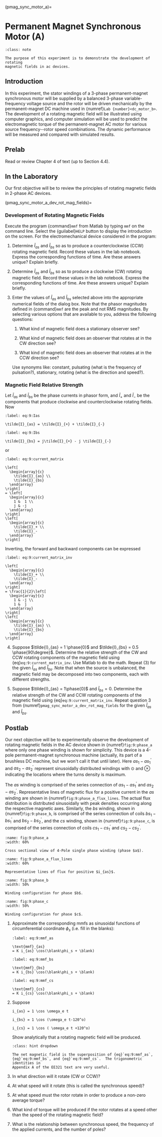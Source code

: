 ```{include} ./macros.md
```
(pmag_sync_motor_a)=
# Permanent Magnet Synchronous Motor (A)

```{admonition} Objective
:class: note

The purpose of this experiment is to demonstrate the development of rotating
magnetic fields in ac devices.

```

## Introduction

In this experiment, the stator windings of a 3-phase permanent-magnet
synchronous motor will be supplied by a balanced 3-phase variable-frequency
voltage source and the rotor will be driven mechanically by the permanent-magnet
DC machine used in {numref}`Lab {number}<dc_motor_b>`. The development of a rotating
magnetic field will be illustrated using computer graphics, and computer
simulation will be used to predict the electromagnetic torque of the
permanent-magnet AC motor for various source frequency--rotor speed
combinations. The dynamic performance will be measured and compared with
simulated results.


## Prelab

Read or review Chapter 4 of text (up to Section 4.4).


## In the Laboratory

Our first objective will be to review the principles of rotating magnetic fields
in 2-phase AC devices.


(pmag_sync_motor_a_dev_rot_mag_fields)=
### Development of Rotating Magnetic Fields

Execute the program {command}`mmf` from Matlab by typing `mmf` on the command
line.  Select the {guilabel}`HELP` button to display the introduction on the
screen.  For the electromechanical device considered in the program:


1. Determine $\tilde{I}_{as}$ and $\tilde{I}_{bs}$ so as to produce a
   counterclockwise (CCW) rotating magnetic field. Record these values in the
   lab notebook. Express the corresponding functions of time. Are these answers
   unique? Explain briefly.

2. Determine $\tilde{I}_{as}$ and $\tilde{I}_{bs}$ so as to produce a clockwise
   (CW) rotating magnetic field.  Record these values in the lab notebook.
   Express the corresponding functions of time. Are these answers unique?
   Explain briefly.

3. Enter the values of $\tilde{I}_{as}$ and $\tilde{I}_{bs}$ selected above into
   the appropriate numerical fields of the dialog box. Note that the phasor
   magnitudes defined in {command}`mmf` are the peak and not RMS magnitudes.  By
   selecting various options that are available to you, address the following
   questions:

   1. What kind of magnetic field does a stationary observer see?

   2. What kind of magnetic field does an observer that rotates at in the CW
      direction see?

   3. What kind of magnetic field does an observer that rotates at in the CCW
      direction see?

   Use synonyms like: constant, pulsating (what is the frequency of pulsation?),
   stationary, rotating (what is the direction and speed?).


### Magnetic Field Relative Strength

Let $\tilde{I}_{as}$ and $\tilde{I}_{bs}$ be the phase currents in phasor form, and $\tilde{I}_{+}$ and $\tilde{I}_{-}$ be the components that
produce clockwise and counterclockwise rotating fields. Now
 
```{math}
:label: eq:9:Ias

\tilde{I}_{as} = \tilde{I}_{+} + \tilde{I}_{-}
```
 
```{math}
:label: eq:9:Ibs

\tilde{I}_{bs} = j\tilde{I}_{+} - j \tilde{I}_{-}
```
 
or
 
```{math}
:label: eq:9:current_matrix

\left[
  \begin{array}{c}
    \tilde{I}_{as} \\ 
    \tilde{I}_{bs} 
  \end{array}
\right]
= \left[
  \begin{array}{c}
    1 &  1 \\ 
    j & -j 
  \end{array}
\right]
\left[
  \begin{array}{c}
    \tilde{I}_+ \\ 
    \tilde{I}_-  
  \end{array}
\right]
```

Inverting, the forward and backward components can be expressed

```{math}
:label: eq:9:current_matrix_inv

\left[
  \begin{array}{c}
    \tilde{I}_+ \\ 
    \tilde{I}_- 
  \end{array}
\right]
= \frac{1}{2}\left[
  \begin{array}{c}
    1 & -j \\ 
    1 &  j 
  \end{array}
\right]
\left[
  \begin{array}{c}
    \tilde{I}_{as} \\ 
    \tilde{I}_{bs} 
  \end{array}
\right]
```


4. Suppose $\tilde{I}_{as} = 1 \phase{0}$ and $\tilde{I}_{bs} = 0.5
   \phase{90\degree}$.  Determine the relative strength of the CW and CCW
   rotating components of the magnetic field using
   {eq}`eq:9:current_matrix_inv`. Use Matlab to do the math.  Repeat (3) for the
   given $\tilde{I}_{as}$ and $\tilde{I}_{bs}$. Note that when the source is
   unbalanced, the magnetic field may be decomposed into two components, each
   with different strengths.

5. Suppose $\tilde{I}_{as} = 1\phase{0}$ and $\tilde{I}_{bs} = 0$.  Determine
   the relative strength of the CW and CCW rotating components of the magnetic
   field using {eq}`eq:9:current_matrix_inv`.  Repeat question 3 from
   {numref}`pmag_sync_motor_a_dev_rot_mag_fields` for the given $\tilde{I}_{as}$
   and $\tilde{I}_{bs}$.


## Postlab

Our next objective will be to experimentally observe the development of rotating
magnetic fields in the AC device shown in {numref}`fig:9:phase_a` where only one
phase winding is shown for simplicity. This device is a 4-pole permanent-magnet
synchronous machine (actually, its part of a brushless DC machine, but we won't
call it that until later).  Here $as_1 -as_1^\prime$ and $as_2 -as_2^\prime$
represent sinusoidally distributed windings with $\odot$ and $\otimes$
indicating the locations where the turns density is maximum. 

The $as$ winding is comprised of the series connection of $as_1 -as_1^\prime$
and $as_2 -as_2^\prime$.  Representative lines of magnetic flux for a positive
current in the $as$ winding are shown in {numref}`fig:9:phase_a_flux_lines`. The
actual flux distribution is distributed sinusoidally with peak densities
occurring along the respective magnetic axes. Similarly, the $bs$ winding, shown
in {numref}`fig:9:phase_b`, is comprised of the series connection of coils $bs_1
-bs_1^\prime$ and $bs_2 -bs_2^\prime$, and the $cs$ winding, shown in
{numref}`fig:9:phase_c`, is comprised of the series connection of coils $cs_1
-cs_1^\prime$ and $cs_2 -cs_2^\prime$.



```{figure} ./figures/lab_09/phase_a.png
:name: fig:9:phase_a
:width: 60%

Cross sectional view of 4-Pole single phase winding (phase $a$).
```

```{figure} ./figures/lab_09/phase_a_flux_lines.png
:name: fig:9:phase_a_flux_lines
:width: 60%

Representative lines of flux for positive $i_{as}$.
```

```{figure} ./figures/lab_09/phase_b.png
:name: fig:9:phase_b
:width: 50%

Winding configuration for phase $b$.
```

```{figure} ./figures/lab_09/phase_c.png
:name: fig:9:phase_c
:width: 50%

Winding configuration for phase $c$.
```


1. Approximate the corresponding mmfs as sinusoidal functions of circumferential
   coordinate $\phi_s$ (i.e. fill in the blanks):

   ```{math}
   :label: eq:9:mmf_as

   \text{mmf}_{as}
   = K i_{as} \cos(\blank\phi_s + \blank)
   ```

   ```{math}
   :label: eq:9:mmf_bs

   \text{mmf}_{bs}
   = K i_{bs} \cos(\blank\phi_s + \blank)
   ```

   ```{math}
   :label: eq:9:mmf_cs

   \text{mmf}_{cs}
   = K i_{cs} \cos(\blank\phi_s + \blank)
   ```

2. Suppose

   ```{math}
   i_{as} = 1 \cos \omega_e t
   ```

   ```{math}
   i_{bs} = 1 \cos (\omega_e t-120^o)
   ```

   ```{math}
   i_{cs} = 1 \cos ( \omega_e t +120^o)
   ```

   Show analytically that a rotating magnetic field will be produced.
   
   ```{admonition} Hint
   :class: hint dropdown
   
   The net magnetic field is the superposition of {eq}`eq:9:mmf_as`,
   {eq}`eq:9:mmf_bs`, and {eq}`eq:9:mmf_cs`.  The trigonometric identities in
   Appendix A of the EE321 text are very useful.
   ```

3. In what direction will it rotate (CW or CCW)?

4. At what speed will it rotate (this is called the synchronous speed)?

5. At what speed must the rotor rotate in order to produce a non-zero average torque?

6. What kind of torque will be produced if the rotor rotates at a speed other
   than the speed of the rotating magnetic field?

7. What is the relationship between synchronous speed, the frequency of the
   applied currents, and the number of poles?